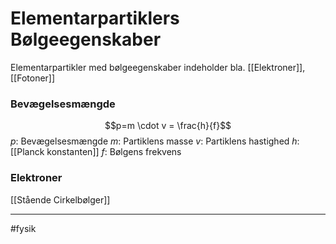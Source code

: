 # Elementarpartiklers Bølgeegenskaber
Elementarpartikler med bølgeegenskaber indeholder bla. [[Elektroner]], [[Fotoner]]

### Bevægelsesmængde
$$p=m \cdot v = \frac{h}{f}$$
$p$: Bevægelsesmængde
$m$: Partiklens masse
$v$: Partiklens hastighed
$h$: [[Planck konstanten]]
$f$: Bølgens frekvens

### Elektroner
[[Stående Cirkelbølger]]

---
#fysik